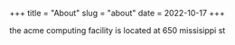 +++
title = "About"
slug = "about"
date = 2022-10-17
+++

the acme computing facility is located at 650 missisippi st 